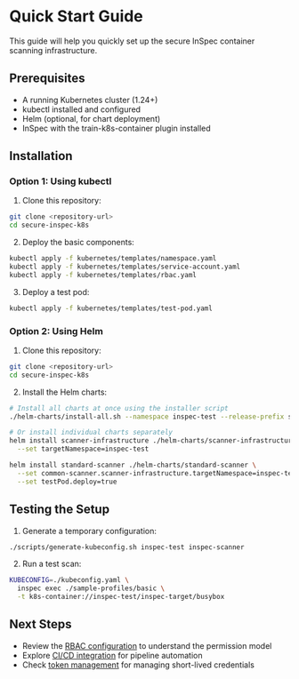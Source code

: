 # Quick Start Guide

This guide will help you quickly set up the secure InSpec container scanning infrastructure.

## Prerequisites

- A running Kubernetes cluster (1.24+)
- kubectl installed and configured
- Helm (optional, for chart deployment)
- InSpec with the train-k8s-container plugin installed

## Installation

### Option 1: Using kubectl

1. Clone this repository:

```bash
git clone <repository-url>
cd secure-inspec-k8s
```

2. Deploy the basic components:

```bash
kubectl apply -f kubernetes/templates/namespace.yaml
kubectl apply -f kubernetes/templates/service-account.yaml
kubectl apply -f kubernetes/templates/rbac.yaml
```

3. Deploy a test pod:

```bash
kubectl apply -f kubernetes/templates/test-pod.yaml
```

### Option 2: Using Helm

1. Clone this repository:

```bash
git clone <repository-url>
cd secure-inspec-k8s
```

2. Install the Helm charts:

```bash
# Install all charts at once using the installer script
./helm-charts/install-all.sh --namespace inspec-test --release-prefix scanner

# Or install individual charts separately
helm install scanner-infrastructure ./helm-charts/scanner-infrastructure \
  --set targetNamespace=inspec-test

helm install standard-scanner ./helm-charts/standard-scanner \
  --set common-scanner.scanner-infrastructure.targetNamespace=inspec-test \
  --set testPod.deploy=true
```

## Testing the Setup

1. Generate a temporary configuration:

```bash
./scripts/generate-kubeconfig.sh inspec-test inspec-scanner
```

2. Run a test scan:

```bash
KUBECONFIG=./kubeconfig.yaml \
  inspec exec ./sample-profiles/basic \
  -t k8s-container://inspec-test/inspec-target/busybox
```

## Next Steps

- Review the [RBAC configuration](../rbac/README.md) to understand the permission model
- Explore [CI/CD integration](../integration/gitlab.md) for pipeline automation
- Check [token management](../tokens/README.md) for managing short-lived credentials